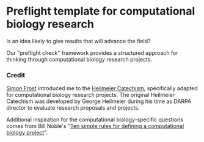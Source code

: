 # Preflight template for computational biology research

Is an idea likely to give results that will advance the field?

Our "preflight check" framework provides a structured approach for thinking through computational biology research projects.

### Credit

[Simon Frost](https://www.lshtm.ac.uk/aboutus/people/frost.simon) introduced me to the [Heilmeier Catechism](https://www.darpa.mil/about/heilmeier-catechism), specifically adapted for computational biology research projects. The original Heilmeier Catechism was developed by George Heilmeier during his time as DARPA director to evaluate research proposals and projects.

Additional inspiration for the computational biology-specific questions comes from Bill Noble's "[Ten simple rules for defining a computational biology project](https://journals.plos.org/ploscompbiol/article?id=10.1371/journal.pcbi.1010786)".